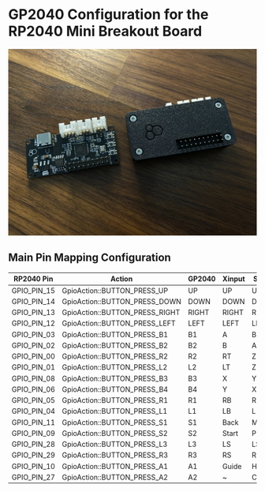 # GP2040 Configuration for the RP2040 Mini Breakout Board

![RP2040 Arcade Board](assets/RP2040MiniBreakoutBoard.jpg)

## Main Pin Mapping Configuration

| RP2040 Pin | Action                        | GP2040 | Xinput | Switch | PS3/4/5  | Dinput | Arcade |
|------------|-------------------------------|--------|--------|--------|----------|--------|--------|
| GPIO_PIN_15| GpioAction::BUTTON_PRESS_UP   | UP     | UP     | UP      | UP      | UP     | UP     |
| GPIO_PIN_14| GpioAction::BUTTON_PRESS_DOWN | DOWN   | DOWN   | DOWN    | DOWN    | DOWN   | DOWN   |
| GPIO_PIN_13| GpioAction::BUTTON_PRESS_RIGHT| RIGHT  | RIGHT  | RIGHT   | RIGHT   | RIGHT  | RIGHT  |
| GPIO_PIN_12| GpioAction::BUTTON_PRESS_LEFT | LEFT   | LEFT   | LEFT    | LEFT    | LEFT   | LEFT   |
| GPIO_PIN_03| GpioAction::BUTTON_PRESS_B1   | B1     | A      | B       | Cross   | 2      | K1     |
| GPIO_PIN_02| GpioAction::BUTTON_PRESS_B2   | B2     | B      | A       | Circle  | 3      | K2     |
| GPIO_PIN_00| GpioAction::BUTTON_PRESS_R2   | R2     | RT     | ZR      | R2      | 8      | K3     |
| GPIO_PIN_01| GpioAction::BUTTON_PRESS_L2   | L2     | LT     | ZL      | L2      | 7      | K4     |
| GPIO_PIN_08| GpioAction::BUTTON_PRESS_B3   | B3     | X      | Y       | Square  | 1      | P1     |
| GPIO_PIN_06| GpioAction::BUTTON_PRESS_B4   | B4     | Y      | X       | Triangle| 4      | P2     |
| GPIO_PIN_05| GpioAction::BUTTON_PRESS_R1   | R1     | RB     | R       | R1      | 6      | P3     |
| GPIO_PIN_04| GpioAction::BUTTON_PRESS_L1   | L1     | LB     | L       | L1      | 5      | P4     |
| GPIO_PIN_11| GpioAction::BUTTON_PRESS_S1   | S1     | Back   | Minus   | Select  | 9      | Coin   |
| GPIO_PIN_09| GpioAction::BUTTON_PRESS_S2   | S2     | Start  | Plus    | Start   | 10     | Start  |
| GPIO_PIN_28| GpioAction::BUTTON_PRESS_L3   | L3     | LS     | LS      | L3      | 11     | LS     |
| GPIO_PIN_29| GpioAction::BUTTON_PRESS_R3   | R3     | RS     | RS      | R3      | 12     | RS     |
| GPIO_PIN_10| GpioAction::BUTTON_PRESS_A1   | A1     | Guide  | Home    | PS      | 13     | ~      |
| GPIO_PIN_27| GpioAction::BUTTON_PRESS_A2   | A2     | ~      | Capture | ~       | 14     | ~      |